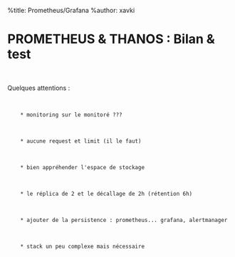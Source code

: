 %title: Prometheus/Grafana
%author: xavki


# PROMETHEUS & THANOS : Bilan & test


<br>

Quelques attentions :

<br>

		* monitoring sur le monitoré ???

<br>

		* aucune request et limit (il le faut)

<br>

		* bien appréhender l'espace de stockage

<br>

		* le réplica de 2 et le décallage de 2h (rétention 6h)

<br>

		* ajouter de la persistence : prometheus... grafana, alertmanager

<br>

		* stack un peu complexe mais nécessaire
